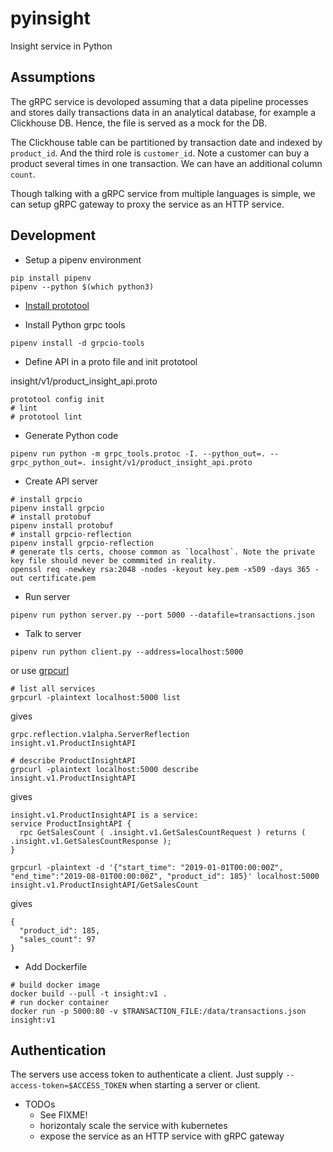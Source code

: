 # pyinsight

Insight service in Python

## Assumptions

The gRPC service is devoloped assuming that a data pipeline processes and stores daily transactions data in an analytical database, for example a Clickhouse DB. Hence, the file is served as a mock for the DB.

The Clickhouse table can be partitioned by transaction date and indexed by `product_id`. And the third role is `customer_id`. Note a customer can buy a product several times in one transaction. We can have an additional column `count`.

Though talking with a gRPC service from multiple languages is simple, we can setup gRPC gateway to proxy the service as an HTTP service.

## Development

* Setup a pipenv environment

```shell
pip install pipenv
pipenv --python $(which python3)
```

* [Install prototool](https://github.com/uber/prototool#installation)

* Install Python grpc tools

```shell
pipenv install -d grpcio-tools
```

* Define API in a proto file and init prototool

insight/v1/product_insight_api.proto

```shell
prototool config init
# lint
# prototool lint
```

* Generate Python code

```shell
pipenv run python -m grpc_tools.protoc -I. --python_out=. --grpc_python_out=. insight/v1/product_insight_api.proto
```

* Create API server

```shell
# install grpcio
pipenv install grpcio
# install protobuf
pipenv install protobuf
# install grpcio-reflection
pipenv install grpcio-reflection
# generate tls certs, choose common as `localhost`. Note the private key file should never be commmited in reality.
openssl req -newkey rsa:2048 -nodes -keyout key.pem -x509 -days 365 -out certificate.pem
```

* Run server

```shell
pipenv run python server.py --port 5000 --datafile=transactions.json
```

* Talk to server

```shell
pipenv run python client.py --address=localhost:5000
```

or use [grpcurl](https://github.com/fullstorydev/grpcurl#installation)

```shell
# list all services
grpcurl -plaintext localhost:5000 list
```

gives

```text
grpc.reflection.v1alpha.ServerReflection
insight.v1.ProductInsightAPI
```

```shell
# describe ProductInsightAPI
grpcurl -plaintext localhost:5000 describe insight.v1.ProductInsightAPI
```

gives

```text
insight.v1.ProductInsightAPI is a service:
service ProductInsightAPI {
  rpc GetSalesCount ( .insight.v1.GetSalesCountRequest ) returns ( .insight.v1.GetSalesCountResponse );
}
```

```shell
grpcurl -plaintext -d '{"start_time": "2019-01-01T00:00:00Z", "end_time":"2019-08-01T00:00:00Z", "product_id": 185}' localhost:5000 insight.v1.ProductInsightAPI/GetSalesCount
```

gives

```text
{
  "product_id": 185,
  "sales_count": 97
}
```

* Add Dockerfile

```shell
# build docker image
docker build --pull -t insight:v1 .
# run docker container
docker run -p 5000:80 -v $TRANSACTION_FILE:/data/transactions.json insight:v1
```

## Authentication

The servers use access token to authenticate a client. Just supply `--access-token=$ACCESS_TOKEN` when starting a server or client.

* TODOs
  * See FIXME!
  * horizontaly scale the service with kubernetes
  * expose the service as an HTTP service with gRPC gateway
